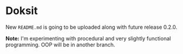 # Doksit

New `README.md` is going to be uploaded along with future release 0.2.0.

**Note:** I'm experimenting with procedural and very slightly functional programming. OOP will be in another branch.
